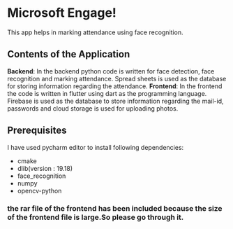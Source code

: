 # Microsoft Engage!

This app helps in marking attendance using face recognition.

## Contents of the Application
**Backend**: In the backend python code is written for face detection, face recognition and marking attendance. Spread sheets is used as the database for storing information regarding the attendance.
**Frontend**: In the frontend the code is written in flutter using dart as the programming language. Firebase is used as the database to store information regarding the mail-id, passwords and cloud storage is used for uploading photos.


## Prerequisites
I have used pycharm editor to install following dependencies:
- cmake
 - dlib(version : 19.18)
 - face_recognition
 - numpy
 - opencv-python

### the rar file of the frontend has been included because the size of the frontend file is large.So please go through it.
